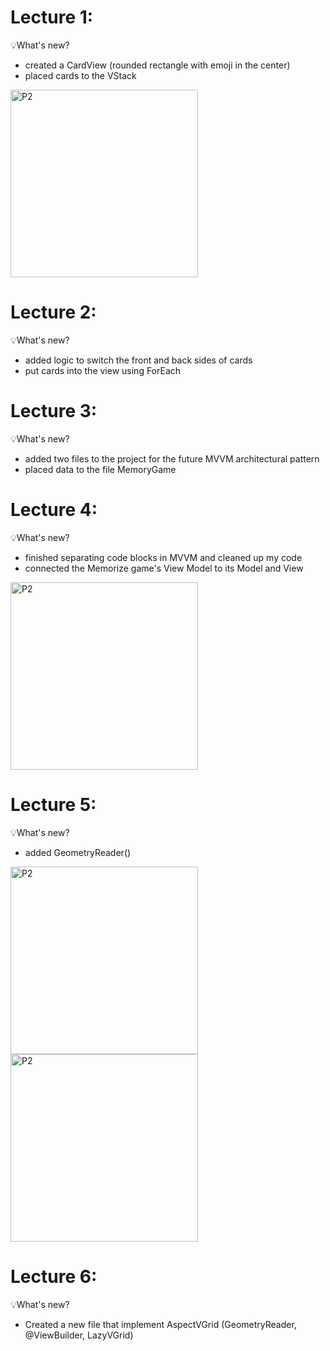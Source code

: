#  Lecture 1: 
💡What's new?
- created a CardView (rounded rectangle with emoji in the center)
- placed cards to the VStack

<img width="300" alt="P2" src="https://sun9-21.userapi.com/impg/_gbGMMQd9DWDsY2QArIyCwOcdxUKMVGiN721fQ/TnNhkqekUtM.jpg?size=587x1075&quality=96&sign=cb91481b3a49b8dd40115f65904a826f&type=album"> 

#  Lecture 2: 
💡What's new?
- added logic to switch the front and back sides of cards
- put cards into the view using ForEach


#  Lecture 3: 
💡What's new?
- added two files to the project for the future MVVM architectural pattern
- placed data to the file MemoryGame


#  Lecture 4: 
💡What's new?
- finished separating code blocks in MVVM and cleaned up my code
- сonnected the Memorize game's View Model to its Model and View

<img width="300" alt="P2" src="https://sun9-68.userapi.com/impg/RXB9hmE3LNS42T3goA-wyRm3hRI6VvXP29P_6Q/76nv2TrGSbI.jpg?size=566x1080&quality=96&sign=b84815f80a13ea4c16bf4f3ea61f5683&type=album">

#  Lecture 5: 
💡What's new?
- added GeometryReader()

<img width="300" alt="P2" src="https://sun9-72.userapi.com/impg/3dweKP1qyVK6Bv9IKzMjcDhUJWiK0IrYQrgI8Q/HSVnGNqa_QE.jpg?size=560x1060&quality=96&sign=a2dfeae334ee676eb8348cad69e4e87a&type=album"> <img width="300" alt="P2" src="https://sun9-36.userapi.com/impg/AIvRyeUK9O_eROjf3njzVHAOnE2EWvE4ICjppA/zbDVQFEX9Vg.jpg?size=560x1060&quality=96&sign=f2d3876aaa407adeea92f9e288a69cc4&type=album">

 #  Lecture 6: 
💡What's new?
- Created a new file that implement AspectVGrid (GeometryReader, @ViewBuilder, LazyVGrid)

